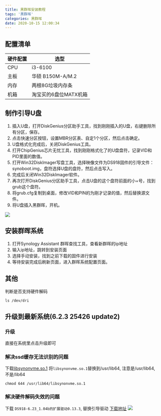 ```yaml
---
title: 黑群晖安装教程
tags: '黑群晖'
categories: 黑群晖
date: 2020-10-15 12:00:34
---
```


## 配置清单
|硬件配置|选型|
|---|---|
|CPU|i3-6100|
|主板|华硕 B150M-A/M.2|
|内存|两根8G垃圾内存条|
|机箱|淘宝买的6盘位MATX机箱|

<!-- more -->

## 制作引导U盘
1. 插入U盘，打开DiskGenius分区助手工具，找到刚刚插入的U盘，右键删除所有分区，保存。
2. 点击快速分区按钮，设置MBR分区表、自定1个分区，然后点击确定。
3. U盘格式化完成后，关闭DiskGenius工具。
4. 打开ChipGenius芯片无忧工具，找到刚刚格式化了的U盘盘符，记录VID和PID里面的数值。
5. 打开Win32DiskImager写盘工具，选择映像文件为DS918固件的引导文件：synoboot.img，盘符选择U盘的盘符，然后点击写入。
6. 完成后关闭Win32DiskImager软件。
7. 再次打开DiskGenius分区助手工具，点击U盘的这个盘符前面的小+号，找到grub这个盘符。
8. 将grub.cfg复制到桌面，修改VID和PIN的为刚才记录的值，然后替换源文件。
9. 将U盘插入黑群晖，开机。

![](https://qnam.smzdm.com/202004/04/5e8839f9538ad7276.jpg_e680.jpg)

## 安装群晖系统
1. 打开Synology Assistant 群晖查找工具，查看新群晖的ip地址
2. 输入ip地址，跳转到安装页面
3. 选择手动安装，找到之前下载的固件进行安装
4. 等待安装完成后刷新页面，进入群晖系统配置页面。

## 其他
判断是否支持硬件解码
```
ls /dev/dri
```

## 升级到最新系统(6.2.3 25426 update2)
### 升级
直接在系统里点击升级即可
### 解决ssd缓存无法识别的问题
下载[libsynonvme.so.1](https://alan-files.oss-cn-hangzhou.aliyuncs.com/%E6%8A%98%E8%85%BE%E4%B8%8D%E6%AD%A2/%E9%BB%91%E7%BE%A4%E6%99%96/libsynonvme.so.1)
将`libsynonvme.so.1`替换到/usr/lib64, 注意是/usr/lib64, 不是/lib64
```
chmod 644 /usr/lib64/libsynonvme.so.1
```

### 解决硬件解码失效的问题
下载 `DS918-6.23_1.04b的扩展驱动0.13.3`, 替换引导驱动 [下载地址](https://alan-files.oss-cn-hangzhou.aliyuncs.com/%E6%8A%98%E8%85%BE%E4%B8%8D%E6%AD%A2/%E9%BB%91%E7%BE%A4%E6%99%96/DS918-6.23_1.04b%E7%9A%84%E6%89%A9%E5%B1%95%E9%A9%B1%E5%8A%A80.13.3.zip)
![](https://s1.ax1x.com/2020/07/26/a96ZGt.md.jpg)